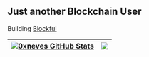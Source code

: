<h2> Just another Blockchain User</h2>
  
Building [Blockful](https://github.com/blockful-io)
  
|<a href="https://github.com/anuraghazra/github-readme-stats"><img align="center" src="https://github-readme-stats.vercel.app/api?username=0xneves&hide=stars&include_all_commits=true&count_private=true&show_icons=true&theme=ambient_gradient&hide_border=true" alt="0xneves GitHub Stats" /></a>| <a href="https://github.com/anuraghazra/github-readme-stats"> <img align="center" src="https://github-readme-stats.vercel.app/api/top-langs/?username=0xneves&layout=compact&theme=neon&langs_count=2&hide_border=true" /> </a>|
| -- | -- |
